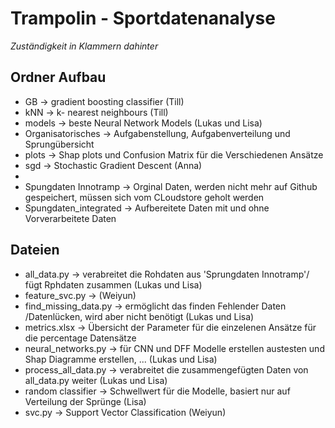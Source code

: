 # Trampolin - Sportdatenanalyse <br>
*Zuständigkeit in Klammern dahinter* <br>
## Ordner Aufbau 
- GB                      -> gradient boosting classifier (Till)
- kNN                     -> k- nearest neighbours (Till)
- models                  -> beste Neural Network Models (Lukas und Lisa)
- Organisatorisches       -> Aufgabenstellung, Aufgabenverteilung und Sprungübersicht
- plots                   -> Shap plots und Confusion Matrix für die Verschiedenen Ansätze
- sgd                     -> Stochastic Gradient Descent (Anna)
- 
- Spungdaten Innotramp  	-> Orginal Daten, werden nicht mehr auf Github gespeichert, müssen sich vom CLoudstore geholt werden
- Spungdaten_integrated 	-> Aufbereitete Daten mit und ohne Vorverarbeitete Daten

## Dateien
- all_data.py             -> verabreitet die Rohdaten aus 'Sprungdaten Innotramp'/ fügt Rphdaten zusammen (Lukas und Lisa)
- feature_svc.py          -> (Weiyun)
- find_missing_data.py    -> ermöglicht das finden Fehlender Daten /Datenlücken, wird aber nicht benötigt (Lukas und Lisa)
- metrics.xlsx            -> Übersicht der Parameter für die einzelenen Ansätze für die percentage Datensätze
- neural_networks.py      -> für CNN und DFF Modelle erstellen austesten und Shap Diagramme erstellen, ... (Lukas und Lisa)
- process_all_data.py     -> verabreitet die zusammengefügten Daten von all_data.py weiter (Lukas und Lisa)
- random classifier       -> Schwellwert für die Modelle, basiert nur auf Verteilung der Sprünge (Lisa)
- svc.py                  -> Support Vector Classification (Weiyun)
